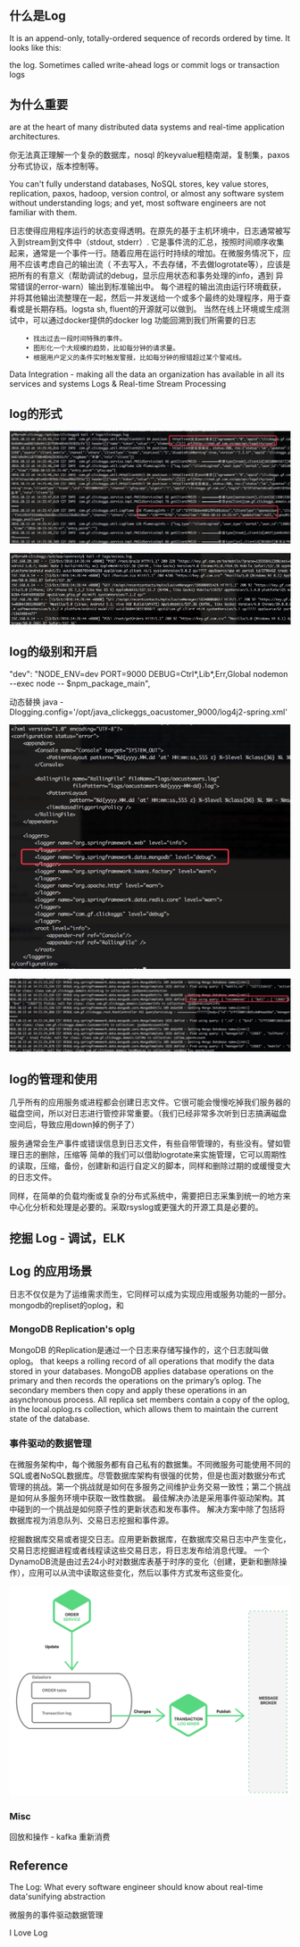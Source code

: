 
## 什么是Log

It is an append-only, totally-ordered sequence of records ordered by time. It looks like this:

the log. Sometimes called write-ahead logs or commit logs or transaction logs

## 为什么重要

are at the heart of many distributed data systems and real-time application architectures.

你无法真正理解一个复杂的数据库，nosql 的keyvalue粗糙南湖，复制集，paxos分布式协议，版本控制等。

You can't fully understand databases, NoSQL stores, key value stores, replication, paxos, hadoop, version control, or almost any software system without understanding logs; and yet, most software engineers are not familiar with them.

日志使得应用程序运行的状态变得透明。在原先的基于主机环境中，日志通常被写入到stream到文件中（stdout, stderr）.
它是事件流的汇总，按照时间顺序收集起来，通常是一个事件一行。随着应用在运行时持续的增加。在微服务情况下，应用不应该考虑自己的输出流（
      不去写入，不去存储，不去做logrotate等），应该是把所有的有意义（帮助调试的debug，显示应用状态和事务处理的info，遇到
      异常错误的error-warn）输出到标准输出中。
每个进程的输出流由运行环境截获，并将其他输出流整理在一起，然后一并发送给一个或多个最终的处理程序，用于查看或是长期存档。logsta
      sh, fluent的开源就可以做到。
当然在线上环境或生成测试中，可以通过docker提供的docker log 功能回溯到我们所需要的日志

        • 找出过去一段时间特殊的事件。
        • 图形化一个大规模的趋势，比如每分钟的请求量。
        • 根据用户定义的条件实时触发警报，比如每分钟的报错超过某个警戒线。



Data Integration - making all the data an organization has available in all its services and systems
Logs & Real-time Stream Processing


## log的形式

![](media/14763399939236.jpg)



![](media/14763400225085.jpg)




## log的级别和开启

"dev": "NODE_ENV=dev PORT=9000 DEBUG=Ctrl*,Lib*,Err,Global nodemon --exec node -- $npm_package_main",


动态替换
java -Dlogging.config='/opt/java_clickeggs_oacustomer_9000/log4j2-spring.xml'

![](media/14763398849592.jpg)



![](media/14763398431486.jpg)



## log的管理和使用


几乎所有的应用服务或进程都会创建日志文件。它很可能会慢慢吃掉我们服务器的磁盘空间，所以对日志进行管控非常重要。（我们已经非常多次听到日志搞满磁盘空间后，导致应用down掉的例子了）

服务通常会生产事件或错误信息到日志文件，有些自带管理的，有些没有。譬如管理日志的删除，压缩等
简单的我们可以借助logrotate来实施管理，它可以周期性的读取，压缩，备份，创建新和运行自定义的脚本，同样和删除过期的或缓慢变大的日志文件。

同样，在简单的负载均衡或复杂的分布式系统中，需要把日志采集到统一的地方来中心化分析和处理是必要的。采取rsyslog或更强大的开源工具是必要的。


## 挖掘 Log - 调试，ELK

## Log 的应用场景

日志不仅仅是为了运维需求而生，它同样可以成为实现应用或服务功能的一部分。mongodb的repliset的oplog，和

### MongoDB Replication's oplg

MongoDB 的Replication是通过一个日志来存储写操作的，这个日志就叫做oplog。
that keeps a rolling record of all operations that modify the data stored in your databases. MongoDB applies database operations on the primary and then records the operations on the primary’s oplog. The secondary members then copy and apply these operations in an asynchronous process. All replica set members contain a copy of the oplog, in the local.oplog.rs collection, which allows them to maintain the current state of the database.


### 事件驱动的数据管理

在微服务架构中，每个微服务都有自己私有的数据集。不同微服务可能使用不同的SQL或者NoSQL数据库。尽管数据库架构有很强的优势，但是也面对数据分布式管理的挑战。第一个挑战就是如何在多服务之间维护业务交易一致性；第二个挑战是如何从多服务环境中获取一致性数据。
最佳解决办法是采用事件驱动架构。其中碰到的一个挑战是如何原子性的更新状态和发布事件。 解决方案中除了包括将数据库视为消息队列、交易日志挖掘和事件源。

挖掘数据库交易或者提交日志。应用更新数据库，在数据库交易日志中产生变化，交易日志挖掘进程或者线程读这些交易日志，将日志发布给消息代理。 一个DynamoDB流是由过去24小时对数据库表基于时序的变化（创建，更新和删除操作），应用可以从流中读取这些变化，然后以事件方式发布这些变化。


![](media/14763414232647.png)

### Misc

回放和操作 - kafka 重新消费


## Reference

The Log: What every software engineer should know about real-time data'sunifying abstraction

微服务的事件驱动数据管理

I Love Log


